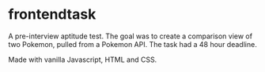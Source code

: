 # frontendtask

A pre-interview aptitude test. The goal was to create a comparison view of two Pokemon, pulled from a Pokemon API. The task had a 48 hour deadline.

Made with vanilla Javascript, HTML and CSS.
